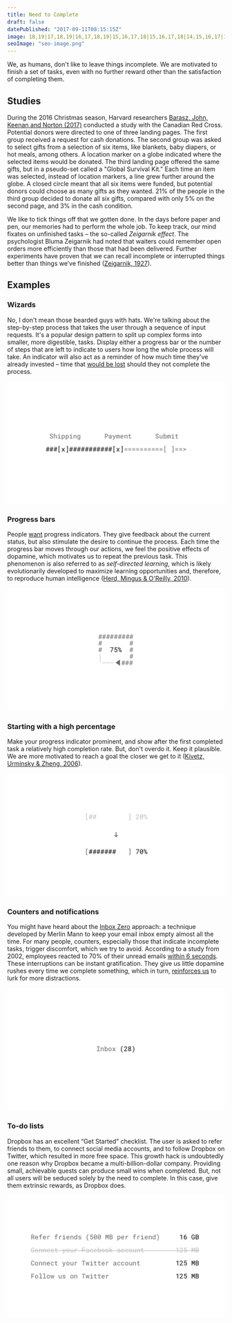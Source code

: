 ```yaml
---
title: Need to Complete
draft: false
datePublished: "2017-09-11T08:15:15Z"
image: 18,19|17,18,19|16,17,18,19|15,16,17,18|15,16,17,18|14,15,16,17|13,14,15,16,17|12,13,14,15,16|12,13,14,15|11,12,13,14,15|10,11,12,13,14|9,10,11,12,13|3,4,9,10,11,12,13|2,3,4,5,8,9,10,11,12|2,3,4,5,6,7,8,9,10,11|3,4,5,6,7,8,9,10,11|4,5,6,7,8,9,10|5,6,7,8,9|6,7,8|
seoImage: "seo-image.png"
---
```


We, as humans, don't like to leave things incomplete. We are motivated to finish a set of tasks, even with no further reward other than the satisfaction of completing them.


## Studies

During the 2016 Christmas season, Harvard researchers [Barasz, John, Keenan and Norton (2017)](http://www.hbs.edu/faculty/Pages/item.aspx?num=52665) conducted a study with the Canadian Red Cross. Potential donors were directed to one of three landing pages. The first group received a request for cash donations. The second group was asked to select gifts from a selection of six items, like blankets, baby diapers, or hot meals, among others. A location marker on a globe indicated where the selected items would be donated. The third landing page offered the same gifts, but in a pseudo-set called a "Global Survival Kit." Each time an item was selected, instead of location markers, a line grew further around the globe. A closed circle meant that all six items were funded, but potential donors could choose as many gifts as they wanted. 21% of the people in the third group decided to donate all six gifts, compared with only 5% on the second page, and 3% in the cash condition.

We like to tick things off that we gotten done. In the days before paper and pen, our memories had to perform the whole job. To keep track, our mind fixates on unfinished tasks – the so-called *Zeigarnik effect*. The psychologist Bluma Zeigarnik had noted that waiters could remember open orders more efficiently than those that had been delivered. Further experiments have proven that we can recall incomplete or interrupted things better than things we’ve finished ([Zeigarnik, 1927](http://codeblab.com/wp-content/uploads/2009/12/On-Finished-and-Unfinished-Tasks.pdf)).


## Examples


### Wizards
No, I don't mean those bearded guys with hats. We're talking about the step-by-step process that takes the user through a sequence of input requests. It's a popular design pattern to split up complex forms into smaller, more digestible, tasks. Display either a progress bar or the number of steps that are left to indicate to users how long the whole process will take. An indicator will also act as a reminder of how much time they've already invested – time that [would be lost](/loss-aversion/) should they not complete the process.

![Need to Complete Example: Wizards](01-wizards.png)


### Progress bars
People [want](http://dl.acm.org/citation.cfm?id=317459) progress indicators. They give feedback about the current status, but also stimulate the desire to continue the process. Each time the progress bar moves through our actions, we feel the positive effects of dopamine, which motivates us to repeat the previous task. This phenomenon is also referred to as *self-directed learning*, which is likely evolutionarily developed to maximize learning opportunities and, therefore, to reproduce human intelligence ([Herd, Mingus & O'Reilly, 2010](https://grey.colorado.edu/mediawiki/sites/mingus/images/c/c0/HerdMingusOReilly10.pdf)).

![Need to Complete Example: Progress bars](02-progress-bars.png)


### Starting with a high percentage
Make your progress indicator prominent, and show after the first completed task a relatively high completion rate. But, don't overdo it. Keep it plausible. We are more motivated to reach a goal the closer we get to it ([Kivetz, Urminsky & Zheng, 2006](http://www.quilageo.com/wp-content/uploads/2013/07/Goal-Gradient_Illusionary_Goal_Progress.pdf)).

![Need to Complete Example: Starting with a high percentage](03-starting-with-high-percentage.png)


### Counters and notifications
You might have heard about the [Inbox Zero](https://www.youtube.com/watch?v=z9UjeTMb3Yk) approach: a technique developed by Merlin Mann to keep your email inbox empty almost all the time. For many people, counters, especially those that indicate incomplete tasks, trigger discomfort, which we try to avoid. According to a study from 2002, employees reacted to 70% of their unread emails [within 6 seconds](https://dspace.lboro.ac.uk/dspace-jspui/bitstream/2134/489/3/Ease%2525202002%252520Jackson.pdf). These interruptions can be instant gratification. They give us little dopamine rushes every time we complete something, which in turn, [reinforces us](/rewards/) to lurk for more distractions.

![Need to Complete Example: Counters and notifications](04-counters-notifications.png)


### To-do lists
Dropbox has an excellent “Get Started” checklist. The user is asked to refer friends to them, to connect social media accounts, and to follow Dropbox on Twitter, which resulted in more free space. This growth hack is undoubtedly one reason why Dropbox became a multi-billion-dollar company. Providing small, achievable quests can produce small wins when completed. But, not all users will be seduced solely by the need to complete. In this case, give them extrinsic rewards, as Dropbox does.

![Need to Complete Example: To-do lists](05-to-do-lists.png)
